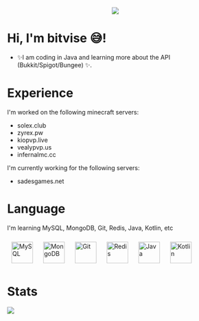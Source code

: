 <h1 align="center">
  <a href="#">
    <img align="center" src="https://readme-typing-svg.herokuapp.com?color=FFFFFF&center=true&vCenter=true&width=600&height=100&lines=Hi+there!;My+name+is+bitvise.;I+am+a+Minecraft+Developer." />
  </a>
  <br>
</h1>

# Hi, I'm bitvise 😅!
* ✨I am coding in Java and learning more about the API (Bukkit/Spigot/Bungee) ✨.

# Experience
I'm worked on the following minecraft servers:
* solex.club
* zyrex.pw
* kiopvp.live
* vealypvp.us
* infernalmc.cc

I'm currently working for the following servers:
* sadesgames.net

# Language
I'm learning MySQL, MongoDB, Git, Redis, Java, Kotlin, etc

<div align="left">  
<img style="margin: 10px" src="https://profilinator.rishav.dev/skills-assets/mysql-original-wordmark.svg" alt="MySQL" height="50" />  
<img style="margin: 10px" src="https://profilinator.rishav.dev/skills-assets/mongodb-original-wordmark.svg" alt="MongoDB" height="50" />  
<img style="margin: 10px" src="https://profilinator.rishav.dev/skills-assets/git-scm-icon.svg" alt="Git" height="50" />  
<img style="margin: 10px" src="https://profilinator.rishav.dev/skills-assets/redis-original-wordmark.svg" alt="Redis" height="50" />  
<img style="margin: 10px" src="https://profilinator.rishav.dev/skills-assets/java-original-wordmark.svg" alt="Java" height="50" />  
<img style="margin: 10px" src="https://profilinator.rishav.dev/skills-assets/kotlinlang-icon.svg" alt="Kotlin" height="50" />  
</div>

# Stats
<a href="https://github.com/bitvise">
  <img align="left" src="https://github-readme-stats.vercel.app/api?username=bitvise&show_icons=true&count_private=true&bg_color=45,000000,161ba7,00add0&title_color=fff&text_color=fff" />
</a>
